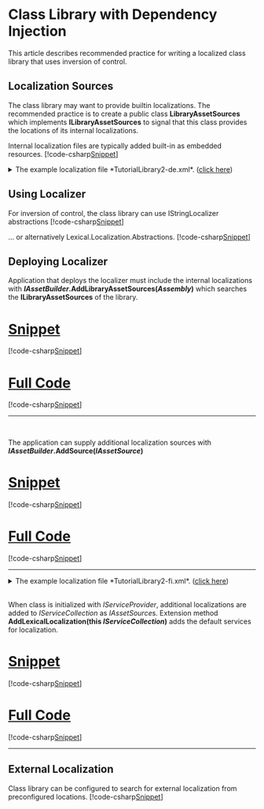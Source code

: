 ﻿# Class Library with Dependency Injection

This article describes recommended practice for writing a localized class library that uses inversion of control.

## Localization Sources
The class library may want to provide builtin localizations. 
The recommended practice is to create a public class **LibraryAssetSources** which implements **ILibraryAssetSources** to signal that this class provides the locations of its internal localizations.

Internal localization files are typically added built-in as embedded resources.
[!code-csharp[Snippet](LibraryAssetSources.cs)]
<details>
  <summary>The example localization file *TutorialLibrary2-de.xml*.  (<u>click here</u>)</summary>
[!code-xml[Snippet](../../TutorialLibrary2-de.xml)]
</details>

## Using Localizer
For inversion of control, the class library can use IStringLocalizer abstractions
[!code-csharp[Snippet](MyClass.cs)]

... or alternatively Lexical.Localization.Abstractions.
[!code-csharp[Snippet](MyClassB.cs)]

## Deploying Localizer
Application that deploys the localizer must include the internal localizations with 
**<i>IAssetBuilder</i>.AddLibraryAssetSources(*Assembly*)** which searches the **ILibraryAssetSources** of the library.
# [Snippet](#tab/snippet-1)
[!code-csharp[Snippet](LibraryConsumer1.cs#Snippet)]
# [Full Code](#tab/full-1)
[!code-csharp[Snippet](LibraryConsumer1.cs)]
***
<br/>

The application can supply additional localization sources with **<i>IAssetBuilder</i>.AddSource(*IAssetSource*)**
# [Snippet](#tab/snippet-2)
[!code-csharp[Snippet](LibraryConsumer2.cs#Snippet)]
# [Full Code](#tab/full-2)
[!code-csharp[Snippet](LibraryConsumer2.cs)]
***
<details>
  <summary>The example localization file *TutorialLibrary2-fi.xml*.  (<u>click here</u>)</summary>
[!code-xml[Snippet](../../TutorialLibrary2-fi.xml)]
</details>
<br/>

When class is initialized with *IServiceProvider*, additional localizations are added to *IServiceCollection* as *IAssetSource*s.
Extension method **AddLexicalLocalization(this <i>IServiceCollection</i>)** adds the default services for localization.
# [Snippet](#tab/snippet-3)
[!code-csharp[Snippet](LibraryConsumer3.cs#Snippet)]
# [Full Code](#tab/full-3)
[!code-csharp[Snippet](LibraryConsumer3.cs)]
***

## External Localization
Class library can be configured to search for external localization from preconfigured locations.
[!code-csharp[Snippet](LibraryAssetSourcesB.cs)]

